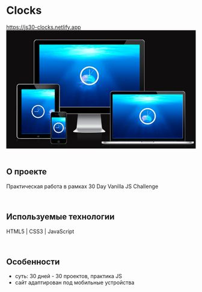 <h1> Clocks </h1>
<a href="https://js30-clocks.netlify.app/"> https://js30-clocks.netlify.app </a>

<div align="center">
  <img src="https://github.com/pstnv/js30-clocks/blob/main/cw_7.png?raw=true">
</div>
<br>

<h2> О проекте </h2>
<p> Практическая работа в рамках 30 Day Vanilla JS Challenge </p>
<br>

<h2> Используемые технологии </h2>
<p> HTML5 | CSS3 | JavaScript </p>
<br>

<h2>Особенности</h2>
<ul>
  <li> суть: 30 дней - 30 проектов, практика JS </li>
  <li> сайт адаптирован под мобильные устройства </li>
</ul>
